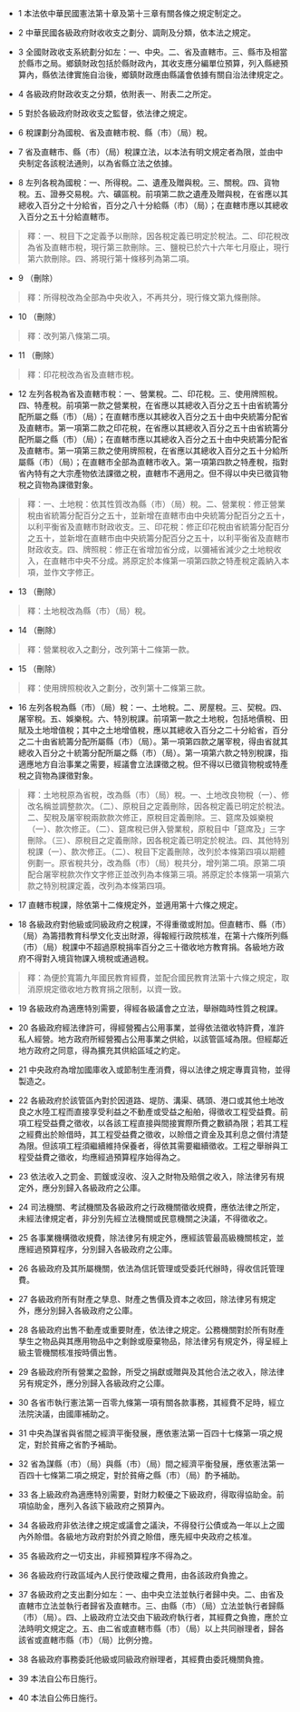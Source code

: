 * 1 本法依中華民國憲法第十章及第十三章有關各條之規定制定之。

* 2 中華民國各級政府財收收支之劃分、調劑及分類，依本法之規定。

* 3 全國財政收支系統劃分如左：一、中央。二、省及直轄市。三、縣市及相當於縣市之局。鄉鎮財政包括於縣財政內，其收支應分編單位預算，列入縣總預算內，縣依法律實施自治後，鄉鎮財政應由縣議會依據有關自治法律規定之。

* 4 各級政府財政收支之分類，依附表一、附表二之所定。

* 5 對於各級政府財政收支之監督，依法律之規定。

* 6 稅課劃分為國稅、省及直轄市稅、縣（市）（局）稅。

* 7 省及直轄市、縣（市）（局）稅課立法，以本法有明文規定者為限，並由中央制定各該稅法通則，以為省縣立法之依據。

* 8 左列各稅為國稅：一、所得稅。二、遺產及贈與稅。三、關稅。四、貨物稅。五、證券交易稅。六、礦區稅。前項第二款之遺產及贈與稅，在省應以其總收入百分之十分給省，百分之八十分給縣（市）（局）；在直轄市應以其總收入百分之五十分給直轄市。

> 釋：一、稅目下之定義予以刪除，因各稅定義已明定於稅法。二、印花稅改為省及直轄市稅，現行第三款刪除。三、鹽稅已於六十六年七月廢止，現行第六款刪除。四、將現行第十條移列為第二項。

* 9 （刪除）

> 釋：所得稅改為全部為中央收入，不再共分，現行條文第九條刪除。

* 10 （刪除）

> 釋：改列第八條第二項。

* 11 （刪除）

> 釋：印花稅改為省及直轄市稅。

* 12 左列各稅為省及直轄市稅：一、營業稅。二、印花稅。三、使用牌照稅。四、特產稅。前項第一款之營業稅，在省應以其總收入百分之五十由省統籌分配所屬之縣（市）（局）；在直轄市應以其總收入百分之五十由中央統籌分配省及直轄市。第一項第二款之印花稅，在省應以其總收入百分之五十由省統籌分配所屬之縣（市）（局）；在直轄市應以其總收入百分之五十由中央統籌分配省及直轄市。第一項第三款之使用牌照稅，在省應以其總收入百分之五十分給所屬縣（市）（局）；在直轄市全部為直轄市收入。第一項第四款之特產稅，指對省內特有之大宗產物依法課徵之稅，直轄市不適用之。但不得以中央已徵貨物稅之貨物為課徵對象。

> 釋：一、土地稅：依其性質改為縣（市）（局）稅。二、營業稅：修正營業稅由省統籌分配百分之五十，並新增在直轄市由中央統籌分配百分之五十，以利平衡省及直轄市財政收支。三、印花稅：修正印花稅由省統籌分配百分之五十，並新增在直轄市由中央統籌分配百分之五十，以利平衡省及直轄市財政收支。四、牌照稅：修正在省增加省分成，以彌補省減少之土地稅收入，在直轄市中央不分成。將原定於本條第一項第四款之特產稅定義納入本項，並作文字修正。

* 13 （刪除）

> 釋：土地稅改為縣（市）（局）稅。

* 14 （刪除）

> 釋：營業稅收入之劃分，改列第十二條第一款。

* 15 （刪除）

> 釋：使用牌照稅收入之劃分，改列第十二條第三款。

* 16 左列各稅為縣（市）（局）稅：一、土地稅。二、房屋稅。三、契稅。四、屠宰稅。五、娛樂稅。六、特別稅課。前項第一款之土地稅，包括地價稅、田賦及土地增值稅；其中之土地增值稅，應以其總收入百分之二十分給省，百分之二十由省統籌分配所屬縣（市）（局）。第一項第四款之屠宰稅，得由省就其總收入百分之十統籌分配所屬之縣（市）（局）。第一項第六款之特別稅課，指適應地方自治事業之需要，經議會立法課徵之稅。但不得以已徵貨物稅或特產稅之貨物為課徵對象。

> 釋：土地稅原為省稅，改為縣（市）（局）稅。一、土地改良物稅（一）、修改名稱並調整款次。（二）、原稅目之定義刪除，因各稅定義已明定於稅法。二、契稅及屠宰稅兩款款次修正，原稅目定義刪除。三、筵席及娛樂稅（一）、款次修正。（二）、筵席稅已併入營業稅，原稅目中「筵席及」三字刪除。（三）、原稅目之定義刪除，因各稅定義已明定於稅法。四、其他特別稅課（一）、款次修正。（二）、稅目下定義刪除，改列於本條第四項以期體例劃一。原省稅共分，改為縣（市）（局）稅共分，增列第二項。原第二項配合屠宰稅款次作文字修正並改列為本條第三項。將原定於本條第一項第六款之特別稅課定義，改列為本條第四項。

* 17 直轄市稅課，除依第十二條規定外，並適用第十六條之規定。

* 18 各級政府對他級或同級政府之稅課，不得重徵或附加。但直轄市、縣（市）（局）為籌措教育科學文化支出財源，得報經行政院核准，在第十六條所列縣（市）（局）稅課中不超過原稅捐率百分之三十徵收地方教育捐。各級地方政府不得對入境貨物課入境稅或通過稅。

> 釋：為便於寬籌九年國民教育經費，並配合國民教育法第十六條之規定，取消原規定徵收地方教育捐之限制，以資一致。

* 19 各級政府為適應特別需要，得經各級議會之立法，舉辦臨時性質之稅課。

* 20 各級政府經法律許可，得經營獨占公用事業，並得依法徵收特許費，准許私人經營。地方政府所經營獨占公用事業之供給，以該管區域為限。但經鄰近地方政府之同意，得為擴充其供給區域之約定。

* 21 中央政府為增加國庫收入或節制生產消費，得以法律之規定專賣貨物，並得製造之。

* 22 各級政府於該管區內對於因道路、堤防、溝渠、碼頭、港口或其他土地改良之水陸工程而直接享受利益之不動產或受益之船舶，得徵收工程受益費。前項工程受益費之徵收，以各該工程直接與間接實際所費之數額為限；若其工程之經費出於賒借時，其工程受益費之徵收，以賒借之資金及其利息之償付清楚為限。但該項工程須繼續維持保養者，得依其需要繼續徵收。工程之舉辦與工程受益費之徵收，均應經過預算程序始得為之。

* 23 依法收入之罰金、罰鍰或沒收、沒入之財物及賠償之收入，除法律另有規定外，應分別歸入各級政府之公庫。

* 24 司法機關、考試機關及各級政府之行政機關徵收規費，應依法律之所定，未經法律規定者，非分別先經立法機關或民意機關之決議，不得徵收之。

* 25 各事業機構徵收規費，除法律另有規定外，應經該管最高級機關核定，並應經過預算程序，分別歸入各級政府之公庫。

* 26 各級政府及其所屬機關，依法為信託管理或受委託代辦時，得收信託管理費。

* 27 各級政府所有財產之孳息、財產之售價及資本之收回，除法律另有規定外，應分別歸入各級政府之公庫。

* 28 各級政府出售不動產或重要財產，依法律之規定。公務機關對於所有財產孳生之物品與其應用物品中之剩餘或廢棄物品，除法律另有規定外，得呈經上級主管機關核准按時價出售。

* 29 各級政府所有營業之盈餘，所受之捐獻或贈與及其他合法之收入，除法律另有規定外，應分別歸入各級政府之公庫。

* 30 各省市執行憲法第一百零九條第一項有關各款事務，其經費不足時，經立法院決議，由國庫補助之。

* 31 中央為謀省與省間之經濟平衡發展，應依憲法第一百四十七條第一項之規定，對於貧瘠之省酌予補助。

* 32 省為謀縣（市）（局）與縣（市）（局）間之經濟平衡發展，應依憲法第一百四十七條第二項之規定，對於貧瘠之縣（市）（局）酌予補助。

* 33 各上級政府為適應特別需要，對財力較優之下級政府，得取得協助金。前項協助金，應列入各該下級政府之預算內。

* 34 各級政府非依法律之規定或議會之議決，不得發行公債或為一年以上之國內外賒借。各級地方政府對於外資之賒借，應先經中央政府之核准。

* 35 各級政府之一切支出，非經預算程序不得為之。

* 36 各級政府行政區域內人民行使政權之費用，由各該政府負擔之。

* 37 各級政府之支出劃分如左：一、由中央立法並執行者歸中央。二、由省及直轄市立法並執行者歸省及直轄市。三、由縣（市）（局）立法並執行者歸縣（市）（局）。四、上級政府立法交由下級政府執行者，其經費之負擔，應於立法時明文規定之。五、由二省或直轄市縣（市）（局）以上共同辦理者，歸各該省或直轄市縣（市）（局）比例分擔。

* 38 各級政府事務委託他級或同級政府辦理者，其經費由委託機關負擔。

* 39 本法自公布日施行。

* 40 本法自公佈日施行。

